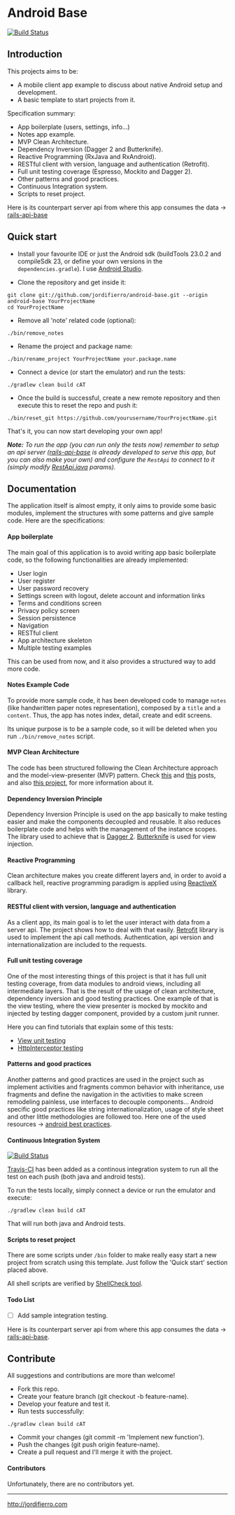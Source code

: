 # Android Base

[![Build Status](https://travis-ci.org/jordifierro/android-base.svg?branch=master)](https://travis-ci.org/jordifierro/android-base)



## Introduction

This projects aims to be:

* A mobile client app example to discuss about native Android setup and development.
* A basic template to start projects from it.

Specification summary:

* App boilerplate (users, settings, info...)
* Notes app example.
* MVP Clean Architecture.
* Dependency Inversion (Dagger 2 and Butterknife).
* Reactive Programming (RxJava and RxAndroid).
* RESTful client with version, language and authentication (Retrofit).
* Full unit testing coverage (Espresso, Mockito and Dagger 2).
* Other patterns and good practices.
* Continuous Integration system.
* Scripts to reset project.

Here is its counterpart server api from where this app consumes the data
-> [rails-api-base](https://github.com/jordifierro/rails-api-base)



## Quick start

* Install your favourite IDE or just the Android sdk
(buildTools 23.0.2 and compileSdk 23,
or define your own versions in the `dependencies.gradle`).
I use
[Android Studio](http://developer.android.com/sdk/index.html).


* Clone the repository and get inside it:
```
git clone git://github.com/jordifierro/android-base.git --origin android-base YourProjectName
cd YourProjectName
```

* Remove all 'note' related code (optional):
```
./bin/remove_notes
```

* Rename the project and package name:
```
./bin/rename_project YourProjectName your.package.name
```

* Connect a device (or start the emulator) and run the tests:
```
./gradlew clean build cAT
```

* Once the build is successful, create a new remote repository
and then execute this to reset the repo and push it:
```
./bin/reset_git https://github.com/yourusername/YourProjectName.git
```

That's it, you can now start developing your own app!

*__Note:__ To run the app (you can run only the tests now)
remember to setup an api server
([rails-api-base](https://github.com/jordifierro/rails-api-base)
is already developed to serve this app,
but you can also make your own)
and configure the `RestApi` to connect to it
(simply modify
[RestApi.java](https://github.com/jordifierro/android-base/blob/master/data/src/main/java/com/jordifierro/androidbase/data/net/RestApi.java)
params).*

## Documentation

The application itself is almost empty,
it only aims to provide some basic modules,
implement the structures with some patterns and give sample code.
Here are the specifications:

#### App boilerplate
The main goal of this application is to avoid writing app basic boilerplate
code, so the following functionalities are already implemented:

* User login
* User register
* User password recovery
* Settings screen with logout, delete account and information links
* Terms and conditions screen
* Privacy policy screen
* Session persistence
* Navigation
* RESTful client
* App architecture skeleton
* Multiple testing examples

This can be used from now,
and it also provides a structured way to add more code.

#### Notes Example Code
To provide more sample code, it has been developed code to manage `notes`
(like handwritten paper notes representation),
composed by a `title` and a `content`.
Thus, the app has notes index, detail, create and edit screens.

Its unique purpose is to be a sample code,
so it will be deleted when you run `./bin/remove_notes` script.

#### MVP Clean Architecture
The code has been structured following the Clean Architecture approach
and the model-view-presenter (MVP) pattern.
Check
[this](https://blog.8thlight.com/uncle-bob/2012/08/13/the-clean-architecture.html)
and
[this](http://fernandocejas.com/2014/09/03/architecting-android-the-clean-way/)
posts, and also
[this project](https://github.com/android10/Android-CleanArchitecture),
for more information about it.

#### Dependency Inversion Principle
Dependency Inversion Principle is used on the app basically
to make testing easier and make the components decoupled and reusable.
It also reduces boilerplate code and
helps with the management of the instance scopes.
The library used to achieve that is [Dagger 2](http://google.github.io/dagger/).
[Butterknife](http://jakewharton.github.io/butterknife/) is used
for view injection.

#### Reactive Programming
Clean architecture makes you create different layers and,
in order to avoid a callback hell, reactive programming
paradigm is applied using [ReactiveX](http://reactivex.io/) library.

#### RESTful client with version, language and authentication
As a client app, its main goal is to let the user interact with data from
a server api. The project shows how to deal with that easily.
[Retrofit](http://square.github.io/retrofit/)
library is used to implement the api call methods.
Authentication, api version and internationalization
are included to the requests.

#### Full unit testing coverage
One of the most interesting things of this project is that
it has full unit testing coverage, from data modules to android views,
including all intermediate layers. That is the result of the usage
of clean architecture, dependency inversion and good testing practices.
One example of that is the view testing, where the view presenter is
mocked by mockito and injected by testing dagger component, provided by
a custom junit runner.

Here you can find tutorials that explain some of this tests:
* [View unit testing](http://jordifierro.com/android-view-unit-testing)
* [HttpInterceptor testing](http://jordifierro.com/android-http-interceptor-testing)

#### Patterns and good practices
Another patterns and good practices are used in the project
such as implement activities and fragments common behavior
with inheritance, use fragments and define the navigation in the activities
to make screen remodeling painless, use interfaces to decouple components...
Android specific good practices like string internationalization,
usage of style sheet and other little methodologies are followed too.
Here one of the used resources ->
[android best practices](https://github.com/futurice/android-best-practices).

#### Continuous Integration System
[![Build Status](https://travis-ci.org/jordifierro/android-base.svg?branch=master)](https://travis-ci.org/jordifierro/android-base)

[Travis-CI](https://travis-ci.org/) has been added as a
continous integration system to run all the test on each push
(both java and android tests).

To run the tests locally, simply connect a device
or run the emulator and execute:
```
./gradlew clean build cAT
```
That will run both java and Android tests.

#### Scripts to reset project
There are some scripts under `/bin` folder to make really easy start a new
project from scratch using this template.
Just follow the 'Quick start' section placed above.

All shell scripts are verified by
[ShellCheck tool](https://github.com/koalaman/shellcheck).


#### Todo List

- [ ] Add sample integration testing.


Here is its counterpart server api from where this app consumes the data
-> [rails-api-base](https://github.com/jordifierro/rails-api-base).

## Contribute

All suggestions and contributions are more than welcome!

* Fork this repo.
* Create your feature branch (git checkout -b feature-name).
* Develop your feature and test it.
* Run tests successfully:
```
./gradlew clean build cAT
```
* Commit your changes (git commit -m 'Implement new function').
* Push the changes (git push origin feature-name).
* Create a pull request and I'll merge it with the project.

#### Contributors

Unfortunately, there are no contributors yet.

______________________
http://jordifierro.com

